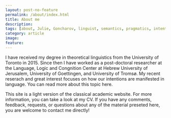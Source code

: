 ```yaml
---
layout: post-no-feature
permalink: /about/index.html
title: About me
description: 
tags: [about, Julie, Goncharov, linguist, semantics, pragmatics, intentions, intentionality]
category: article
image:
feature: 
---
```


I have received my degree in theoretical linguistics from the University of Toronto in 2015. Since then I have worked as a post-doctoral researcher at the Language, Logic and Congnition Center at Hebrew University of Jerusalem, University of Goettingen, and University of Tromsø. My recent reserach and great interest focuses on how our intentions are manifested in language. You can read more about this topic here. 

This site is a light version of the classical academic website. For more information, you can take a look at my CV. If you have any comments, feedback, requests, or questions about any of the material preseted here, you are welcome to contact me directly!












